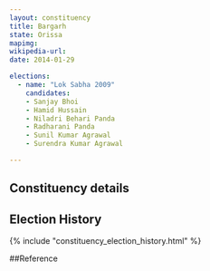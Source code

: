 ```yaml
---
layout: constituency
title: Bargarh
state: Orissa
mapimg: 
wikipedia-url: 
date: 2014-01-29

elections: 
  - name: "Lok Sabha 2009"
    candidates: 
    - Sanjay Bhoi 
    - Hamid Hussain 
    - Niladri Behari Panda 
    - Radharani Panda 
    - Sunil Kumar Agrawal 
    - Surendra Kumar Agrawal 

---
```

## Constituency details


## Election History
{% include "constituency_election_history.html" %}

##Reference
